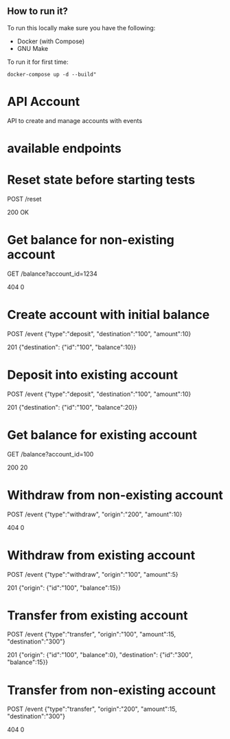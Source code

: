 ## How to run it?

To run this locally make sure you have the following:
- Docker (with Compose)
- GNU Make

To run it for first time:

    docker-compose up -d --build"
    

# API Account


API to create and manage accounts with events

# available endpoints


# Reset state before starting tests

POST /reset

200 OK


# Get balance for non-existing account

GET /balance?account_id=1234

404 0



# Create account with initial balance

POST /event {"type":"deposit", "destination":"100", "amount":10}

201 {"destination": {"id":"100", "balance":10}}



# Deposit into existing account

POST /event {"type":"deposit", "destination":"100", "amount":10}

201 {"destination": {"id":"100", "balance":20}}



# Get balance for existing account

GET /balance?account_id=100

200 20


# Withdraw from non-existing account

POST /event {"type":"withdraw", "origin":"200", "amount":10}

404 0


# Withdraw from existing account

POST /event {"type":"withdraw", "origin":"100", "amount":5}

201 {"origin": {"id":"100", "balance":15}}


# Transfer from existing account

POST /event {"type":"transfer", "origin":"100", "amount":15, "destination":"300"}

201 {"origin": {"id":"100", "balance":0}, "destination": {"id":"300", "balance":15}}


# Transfer from non-existing account

POST /event {"type":"transfer", "origin":"200", "amount":15, "destination":"300"}

404 0